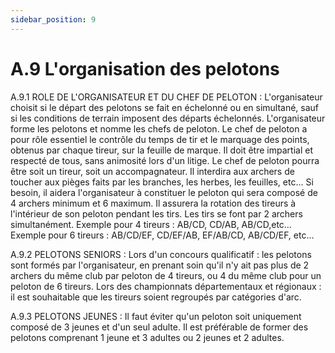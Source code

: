 ```yaml
---
sidebar_position: 9
---
```


# A.9 L'organisation des pelotons

A.9.1 ROLE DE L'ORGANISATEUR ET DU CHEF DE PELOTON :
L'organisateur choisit si le départ des pelotons se fait en échelonné ou en simultané, sauf si les
conditions de terrain imposent des départs échelonnés.
L'organisateur forme les pelotons et nomme les chefs de peloton.
Le chef de peloton a pour rôle essentiel le contrôle du temps de tir et le marquage des points, obtenus
par chaque tireur, sur la feuille de marque. Il doit être impartial et respecté de tous, sans animosité lors
d'un litige. Le chef de peloton pourra être soit un tireur, soit un accompagnateur. Il interdira aux archers
de toucher aux pièges faits par les branches, les herbes, les feuilles, etc...
Si besoin, il aidera l'organisateur à constituer le peloton qui sera composé de 4 archers minimum et 6
maximum.
Il assurera la rotation des tireurs à l'intérieur de son peloton pendant les tirs. Les tirs se font par 2
archers simultanément.
Exemple pour 4 tireurs : AB/CD, CD/AB, AB/CD,etc… Exemple pour 6 tireurs : AB/CD/EF, CD/EF/AB,
EF/AB/CD, AB/CD/EF, etc…

A.9.2 PELOTONS SENIORS :
Lors d'un concours qualificatif : les pelotons sont formés par l'organisateur, en prenant soin qu'il n'y ait
pas plus de 2 archers du même club par peloton de 4 tireurs, ou 4 du même club pour un peloton de 6
tireurs.
Lors des championnats départementaux et régionaux : il est souhaitable que les tireurs soient regroupés
par catégories d'arc.

A.9.3 PELOTONS JEUNES :
Il faut éviter qu'un peloton soit uniquement composé de 3 jeunes et d'un seul adulte. Il est préférable de
former des pelotons comprenant 1 jeune et 3 adultes ou 2 jeunes et 2 adultes.
